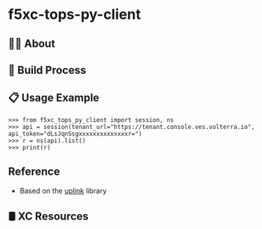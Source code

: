 # f5xc-tops-py-client

## 👋🏻 About

## 👷 Build Process

## 📋 Usage Example
```shell
>>> from f5xc_tops_py_client import session, ns
>>> api = session(tenant_url="https://tenant.console.ves.volterra.io", api_token="dLsJqnSsgxxxxxxxxxxxxxxr=")
>>> r = ns(api).list()
>>> print(r)
```

## Reference
- Based on the [uplink](https://uplink.readthedocs.io/en/stable/user/quickstart.html) library


## 🛢️ XC Resources
